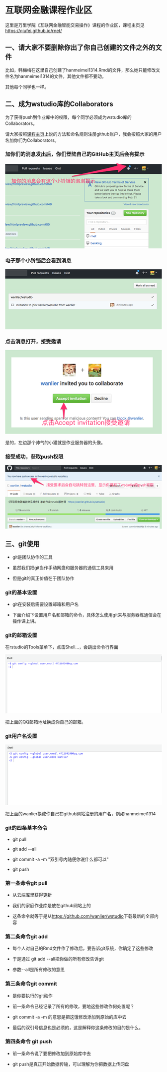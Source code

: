 # 互联网金融课程作业区

这里是万里学院《互联网金融智能交易操作》课程的作业区，课程主页见<https://qiufei.github.io/rnet/>



## 一、请大家不要删除你出了你自己创建的文件之外的文件


比如，韩梅梅在这里自己创建了hanmeimei1314.Rmd的文件，那么她只能修改文件名为hanmeimei1314的文件，其他文件都不要动。

其他每个同学也一样。

## 二、成为wstudio库的Collaborators

为了获得push到作业库中的权限，每个同学必须成为wstudio库的Collaborators。

请大家按照[课程主页](https://qiufei.github.io/rnet/)上说的方法和命名规则注册github账户，我会按照大家的用户名加你们为Collaborators。

### 加你们的消息发出后，你们登陆自己的GitHub主页后会有提示

![pop](./pic/0-adding-pop.png)

### 电子那个小铃铛后会看到消息

![news](./pic/0-adding-news.png)

### 点击消息打开，接受邀请

![acccepte](./pic/0-adding-accepte.png)

是的，左边那个帅气的小猫就是作业服务器的头像。

### 接受成功，获取push权限

![success](./pic/0-adding-success.png)

## 三、git使用

* git是团队协作的工具

* 虽然我们把git当作手动网盘和服务器的通信工具来用

* 但是git的真正价值在于团队协作

### git的基本设置

* git在安装后需要设置邮箱和用户名

* 下面介绍下设置用户名和邮箱的命令，具体怎么使用git来与服务器练通信会在操作课上讲。

### git的邮箱设置

在rstudio的Tools菜单下，点击Shell...，会跳出命令行界面

![email](./pic/05-git-email.png)

把上面的QQ邮箱地址换成你自己的邮箱。

### git用户名设置

![user](./pic/05-git-user.png)

把上面的wanlier换成你自己在github网站注册的用户名，例如hanmeimei1314


### git的四条基本命令

* git pull

* git add --all

* git commit -a -m "双引号内随便你说什么都可以"

* git push

### 第一条命令git pull

* 从云端库里获得更新

* 我们的家庭作业库是放在github网站上的

* 这条命令就等于是从<https://github.com/wanlier/wstudio>下载最新的全部内容

### 第二条命令git add

* 每个人对自己的Rmd文件作了修改后，要告诉git系统，你确定了这些修改

* 于是通过 git add --all把你做的所有修改告诉git

* 参数--all是所有修改的意思

### 第三条命令git commit

* 是你要执行的git动作

* 前一条命令已经记录了所有的修改，要地这些修改作何处置呢？

* git commit -a -m 的意思是把这饿修改添加到原始的库中去

* 最后的双引号信息也是必须的，这是解释你这条修改的目的是什么。

### 第四条命令 git push

* 前一条命令说了要把修改加到原始库中去

* git push是真正开始数据传输，可以理解为你把数据上传网盘
